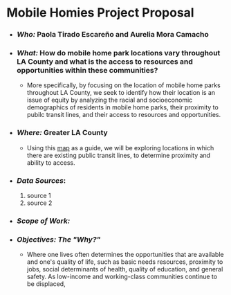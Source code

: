 # Mobile Homies Project Proposal 
- ### *Who:* Paola Tirado Escareño and Aurelia Mora Camacho
- ### *What:* How do mobile home park locations vary throughout LA County and what is the access to resources and opportunities within these communities?
  - More specifically, by focusing on the location of mobile home parks throughout LA County, we seek to identify how their location is an issue of equity by analyzing the racial and socioeconomic demographics of residents in mobile home parks, their proximity to pubilc transit lines, and their access to resources and opportunities. 
- ### *Where:* Greater LA County
  - Using this [map](https://images.app.goo.gl/TFHKFsHWULFbxzD26) as a guide, we will be exploring locations in which there are existing public transit lines, to determine proximity and ability to access.
- ### *Data Sources*: 
  1. source 1 
  2. source 2
- ### *Scope of Work:* 
- ### *Objectives: The "Why?"*
  - Where one lives often determines the opportunities that are available and one's quality of life, such as basic needs resources, proximity to jobs, social determinants of health, quality of education, and general safety. As low-income and working-class communities continue to be displaced, 
